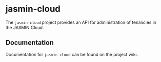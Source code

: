 # jasmin-cloud

The `jasmin-cloud` project provides an API for administration of tenancies in
the JASMIN Cloud.

## Documentation

Documentation for `jasmin-cloud` can be found on the project wiki.
